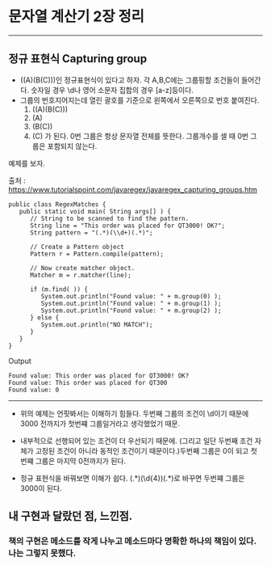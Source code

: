 # 문자열 계산기 2장 정리

***

## 정규 표현식 Capturing group

*  ((A)(B(C)))인 정규표현식이 있다고 하자. 각 A,B,C에는 그룹핑할 조건들이 들어간다.
숫자일 경우 \d나 영어 소문자 집합의 경우 \[a-z\]등이다. 
* 그룹의 번호지어지는데 열린 괄호를 기준으로 왼쪽에서 오른쪽으로 번호 붙여진다.
    1. ((A)(B(C)))
    2. (A)
    3. (B(C))
    4. (C)  가 된다.
0번 그룹은 항상 문자열 전체를 뜻한다. 그룹개수를 셀 때 0번 그룹은 포함되지 않는다.


예제를 보자.

출처 : https://www.tutorialspoint.com/javaregex/javaregex_capturing_groups.htm

```
public class RegexMatches {
   public static void main( String args[] ) {
      // String to be scanned to find the pattern.
      String line = "This order was placed for QT3000! OK?";
      String pattern = "(.*)(\\d+)(.*)";

      // Create a Pattern object
      Pattern r = Pattern.compile(pattern);

      // Now create matcher object.
      Matcher m = r.matcher(line);
      
      if (m.find( )) {
         System.out.println("Found value: " + m.group(0) );
         System.out.println("Found value: " + m.group(1) );
         System.out.println("Found value: " + m.group(2) );
      } else {
         System.out.println("NO MATCH");
      }
   }
}
```

Output
```
Found value: This order was placed for QT3000! OK?
Found value: This order was placed for QT300
Found value: 0
```

***

* 위의 예제는 언핏봐서는 이해하기 힘들다. 두번째 그룹의 조건이 \d이기 때문에 3000 전까지가
첫번쨰 그룹일거라고 생각했었기 때문. 
* 내부적으로 선행되어 있는 조건이 더 우선되기 때문에. (그리고 일단 두번째 조건 자체가 고정된 조건이 아니라
동적인 조건이기 때문이다.)두번째 그룹은 0이 되고 첫 번쨰 그룹은 마지막 0전까지가 된다.

* 정규 표현식을 바꿔보면 이해가 쉽다. (.\*)(\\d{4})(.\*)로 바꾸면 두번쨰 그룹은 3000이 된다.


## 내 구현과 달랐던 점, 느낀점.

### 책의 구현은 메소드를 작게 나누고 메소드마다 명확한 하나의 책임이 있다. 나는 그렇지 못했다.
